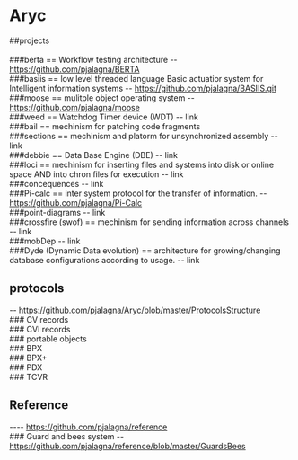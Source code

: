 # Aryc
##projects</br>
</br>###berta == Workflow testing architecture
-- https://github.com/pjalagna/BERTA
</br>###basiis == low level threaded language Basic actuatior system for Intelligent information systems
-- https://github.com/pjalagna/BASIIS.git
</br>###moose  == mulitple object operating system
-- https://github.com/pjalagna/moose
</br>###weed == Watchdog Timer device (WDT)
-- link
</br>###bail == mechinism for patching code fragments
</br>###sections == mechinism and platorm for unsynchronized assembly
-- link
</br>###debbie == Data Base Engine (DBE)
-- link
</br>###loci == mechinism for inserting files and systems into disk or online space  AND into chron files for execution
-- link
</br>###concequences
-- link
</br>###Pi-calc == inter system protocol for the transfer of information.
-- https://github.com/pjalagna/Pi-Calc
</br>###point-diagrams
-- link
</br>###crossfire (swof) == mechinism for sending information across channels
-- link
</br>###mobDep
-- link
</br>###Dyde (Dynamic Data evolution) == architecture for growing/changing database configurations according to usage.
-- link

## protocols
-- https://github.com/pjalagna/Aryc/blob/master/ProtocolsStructure
</br>### CV records
</br>### CVI records
</br>### portable objects
</br>### BPX
</br>### BPX+
</br>### PDX
</br>### TCVR

## Reference 
---- https://github.com/pjalagna/reference
</br>### Guard and bees system
-- https://github.com/pjalagna/reference/blob/master/GuardsBees

